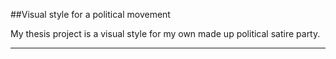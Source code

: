 ##Visual style for a political movement

My thesis project is a visual style for my own made up political satire party.

---

